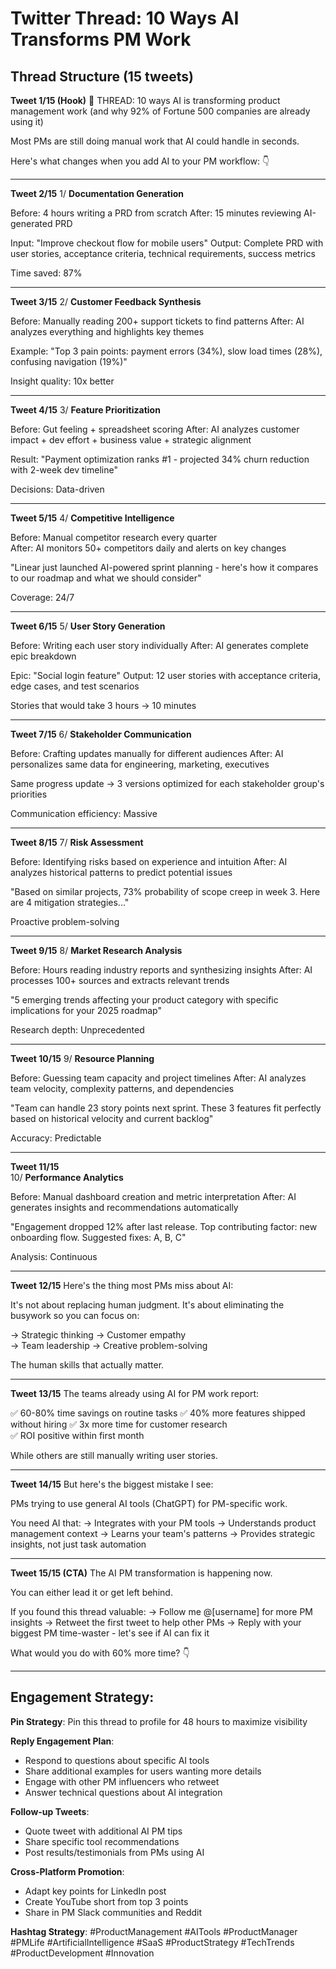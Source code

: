 # Twitter Thread: 10 Ways AI Transforms PM Work

## Thread Structure (15 tweets)

**Tweet 1/15 (Hook)**
🧵 THREAD: 10 ways AI is transforming product management work (and why 92% of Fortune 500 companies are already using it)

Most PMs are still doing manual work that AI could handle in seconds.

Here's what changes when you add AI to your PM workflow: 👇

---

**Tweet 2/15**
1/ **Documentation Generation**

Before: 4 hours writing a PRD from scratch
After: 15 minutes reviewing AI-generated PRD

Input: "Improve checkout flow for mobile users"
Output: Complete PRD with user stories, acceptance criteria, technical requirements, success metrics

Time saved: 87%

---

**Tweet 3/15**
2/ **Customer Feedback Synthesis**

Before: Manually reading 200+ support tickets to find patterns
After: AI analyzes everything and highlights key themes

Example: "Top 3 pain points: payment errors (34%), slow load times (28%), confusing navigation (19%)"

Insight quality: 10x better

---

**Tweet 4/15**
3/ **Feature Prioritization**

Before: Gut feeling + spreadsheet scoring
After: AI analyzes customer impact + dev effort + business value + strategic alignment

Result: "Payment optimization ranks #1 - projected 34% churn reduction with 2-week dev timeline"

Decisions: Data-driven

---

**Tweet 5/15**
4/ **Competitive Intelligence**

Before: Manual competitor research every quarter  
After: AI monitors 50+ competitors daily and alerts on key changes

"Linear just launched AI-powered sprint planning - here's how it compares to our roadmap and what we should consider"

Coverage: 24/7

---

**Tweet 6/15**
5/ **User Story Generation**

Before: Writing each user story individually
After: AI generates complete epic breakdown

Epic: "Social login feature"
Output: 12 user stories with acceptance criteria, edge cases, and test scenarios

Stories that would take 3 hours → 10 minutes

---

**Tweet 7/15**
6/ **Stakeholder Communication**

Before: Crafting updates manually for different audiences
After: AI personalizes same data for engineering, marketing, executives

Same progress update → 3 versions optimized for each stakeholder group's priorities

Communication efficiency: Massive

---

**Tweet 8/15**
7/ **Risk Assessment**

Before: Identifying risks based on experience and intuition
After: AI analyzes historical patterns to predict potential issues

"Based on similar projects, 73% probability of scope creep in week 3. Here are 4 mitigation strategies..."

Proactive problem-solving

---

**Tweet 9/15**
8/ **Market Research Analysis**

Before: Hours reading industry reports and synthesizing insights
After: AI processes 100+ sources and extracts relevant trends

"5 emerging trends affecting your product category with specific implications for your 2025 roadmap"

Research depth: Unprecedented

---

**Tweet 10/15**
9/ **Resource Planning**

Before: Guessing team capacity and project timelines
After: AI analyzes team velocity, complexity patterns, and dependencies

"Team can handle 23 story points next sprint. These 3 features fit perfectly based on historical velocity and current backlog"

Accuracy: Predictable

---

**Tweet 11/15**  
10/ **Performance Analytics**

Before: Manual dashboard creation and metric interpretation
After: AI generates insights and recommendations automatically

"Engagement dropped 12% after last release. Top contributing factor: new onboarding flow. Suggested fixes: A, B, C"

Analysis: Continuous

---

**Tweet 12/15**
Here's the thing most PMs miss about AI:

It's not about replacing human judgment.
It's about eliminating the busywork so you can focus on:

→ Strategic thinking
→ Customer empathy  
→ Team leadership
→ Creative problem-solving

The human skills that actually matter.

---

**Tweet 13/15**
The teams already using AI for PM work report:

✅ 60-80% time savings on routine tasks
✅ 40% more features shipped without hiring
✅ 3x more time for customer research  
✅ ROI positive within first month

While others are still manually writing user stories.

---

**Tweet 14/15**
But here's the biggest mistake I see:

PMs trying to use general AI tools (ChatGPT) for PM-specific work.

You need AI that:
→ Integrates with your PM tools
→ Understands product management context
→ Learns your team's patterns
→ Provides strategic insights, not just task automation

---

**Tweet 15/15 (CTA)**
The AI PM transformation is happening now.

You can either lead it or get left behind.

If you found this thread valuable:
→ Follow me @[username] for more PM insights
→ Retweet the first tweet to help other PMs
→ Reply with your biggest PM time-waster - let's see if AI can fix it

What would you do with 60% more time? 👇

---

## Engagement Strategy:

**Pin Strategy**: Pin this thread to profile for 48 hours to maximize visibility

**Reply Engagement Plan**:
- Respond to questions about specific AI tools
- Share additional examples for users wanting more details  
- Engage with other PM influencers who retweet
- Answer technical questions about AI integration

**Follow-up Tweets**:
- Quote tweet with additional AI PM tips
- Share specific tool recommendations
- Post results/testimonials from PMs using AI

**Cross-Platform Promotion**:
- Adapt key points for LinkedIn post
- Create YouTube short from top 3 points
- Share in PM Slack communities and Reddit

**Hashtag Strategy**:
#ProductManagement #AITools #ProductManager #PMLife #ArtificialIntelligence #SaaS #ProductStrategy #TechTrends #ProductDevelopment #Innovation